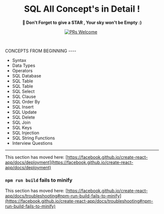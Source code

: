 # <h1 align="center" >SQL All Concept's in Detail ! </h1>
<p align="center"><strong>🔮 Don't Forget to give a STAR , Your sky won't be Empty :) </strong></p>
<p align="center">
  <a href="https://github.com/plandex-ai/plandex/pulls"><img src="https://img.shields.io/badge/PRs-welcome-brightgreen.svg" alt="PRs Welcome" /></a> 
  <p align="center">

  <br>

CONCEPTS FROM BEGINNING ----
- Syntax
- Data Types
- Operators
- SQL Database
- SQL Table
- SQL Table
- SQL Select
- SQL Clause
- SQL Order By
- SQL Insert
- SQL Update
- SQL Delete
- SQL Join
- SQL Keys
- SQL Injection
- SQL String Functions
- Interview Questions
---------------------------------------


This section has moved here: [https://facebook.github.io/create-react-app/docs/deployment](https://facebook.github.io/create-react-app/docs/deployment)

### `npm run build` fails to minify

This section has moved here: [https://facebook.github.io/create-react-app/docs/troubleshooting#npm-run-build-fails-to-minify](https://facebook.github.io/create-react-app/docs/troubleshooting#npm-run-build-fails-to-minify)
